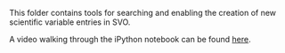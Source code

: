 This folder contains tools for searching and enabling the creation of new scientific variable entries in SVO.

A video walking through the iPython notebook can be found [here](https://www.youtube.com/watch?v=SrmPGEDxXjc).
